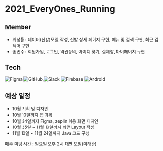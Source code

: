 # 2021_EveryOnes_Running

## Member
- 위성률 : 데이터(신발)모델 작성, 신발 상세 페이지 구현, 메뉴 및 검색 구현, 최근 검색어 구현
- 송민주 : 회원가입, 로그인, 약관동의, 아이디 찾기, 결제창, 마이페이지 구현

## Tech

![Figma](https://img.shields.io/badge/figma-%23F24E1E.svg?style=for-the-badge&logo=figma&logoColor=white) ![GitHub](https://img.shields.io/badge/github-%23121011.svg?style=for-the-badge&logo=github&logoColor=white),![Slack](https://img.shields.io/badge/Slack-4A154B?style=for-the-badge&logo=slack&logoColor=white) ![Firebase](https://img.shields.io/badge/firebase-%23039BE5.svg?style=for-the-badge&logo=firebase) ![Android](https://img.shields.io/badge/Android-3DDC84?style=for-the-badge&logo=android&logoColor=white) <img alt="" src ="https://img.shields.io/badge/Zeplin-yellow.svg?&style=for-the-badge&logoColor=yellow"/> <img alt="" src ="https://img.shields.io/badge/oven-silver.svg?&style=for-the-badge"/>

## 예상 일정
- 10월 기획 및 디자인
- 10월 10일까지 앱 기획
- 10월 24일까지 Figma, zeplin 이용 화면 디자인
- 10월 25일 ~ 11월 10일까지 화면 Layout 작성
- 11월 10일 ~ 11월 24일까지 Java 코드 구성

매주 미팅 시간 : 일요일 오후 2시 대면 모임(미래관)

